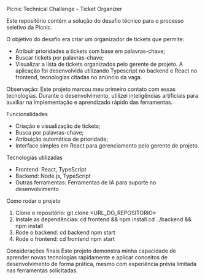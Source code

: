 Picnic Technical Challenge - Ticket Organizer


Este repositório contém a solução do desafio técnico para o processo seletivo da Picnic.


O objetivo do desafio era criar um organizador de tickets que permite:
 - Atribuir prioridades a tickets com base em palavras-chave;
 - Buscar tickets por palavras-chave;
 - Visualizar a lista de tickets organizados pelo gerente de projeto.
A aplicação foi desenvolvida utilizando Typescript no backend e React no frontend, tecnologias citadas no anúncio da vaga.


Observação: Este projeto marcou meu primeiro contato com essas tecnologias. Durante o desenvolvimento, utilizei inteligências artificiais para auxiliar na implementação e aprendizado rápido das ferramentas.


Funcionalidades
 - Criação e visualização de tickets;
 - Busca por palavras-chave;
 - Atribuição automática de prioridade;
 - Interface simples em React para gerenciamento pelo gerente de projeto.


Tecnologias utilizadas
 - Frontend: React, TypeScript
 - Backend: Node.js, TypeScript
 - Outras ferramentas: Ferramentas de IA para suporte no desenvolvimento



Como rodar o projeto
 1. Clone o repositório:
    git clone <URL_DO_REPOSITORIO>
 2. Instale as dependências:
    cd frontend && npm install
    cd ../backend && npm install
 3. Rode o backend:
    cd backend
    npm start
  4. Rode o frontend:
    cd frontend
    npm start



Considerações finais
Este projeto demonstra minha capacidade de aprender novas tecnologias rapidamente e aplicar conceitos de desenvolvimento de forma prática, mesmo com experiência prévia limitada nas ferramentas solicitadas.
